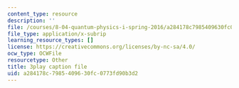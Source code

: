 ```yaml
---
content_type: resource
description: ''
file: /courses/8-04-quantum-physics-i-spring-2016/a284178c7985409630fc0773fd90b3d2_5L4QfjbK87M.srt
file_type: application/x-subrip
learning_resource_types: []
license: https://creativecommons.org/licenses/by-nc-sa/4.0/
ocw_type: OCWFile
resourcetype: Other
title: 3play caption file
uid: a284178c-7985-4096-30fc-0773fd90b3d2
---
```

